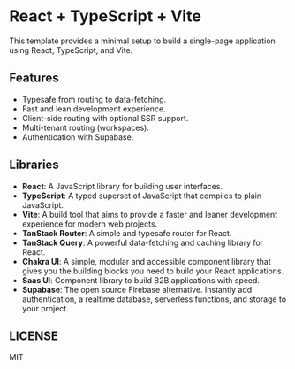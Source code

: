# React + TypeScript + Vite

This template provides a minimal setup to build a single-page application using React, TypeScript, and Vite.

## Features

- Typesafe from routing to data-fetching.
- Fast and lean development experience.
- Client-side routing with optional SSR support.
- Multi-tenant routing (workspaces).
- Authentication with Supabase.

## Libraries

- **React**: A JavaScript library for building user interfaces.
- **TypeScript**: A typed superset of JavaScript that compiles to plain JavaScript.
- **Vite**: A build tool that aims to provide a faster and leaner development experience for modern web projects.
- **TanStack Router**: A simple and typesafe router for React.
- **TanStack Query**: A powerful data-fetching and caching library for React.
- **Chakra UI**: A simple, modular and accessible component library that gives you the building blocks you need to build your React applications.
- **Saas UI**: Component library to build B2B applications with speed.
- **Supabase**: The open source Firebase alternative. Instantly add authentication, a realtime database, serverless functions, and storage to your project.

## LICENSE

MIT
